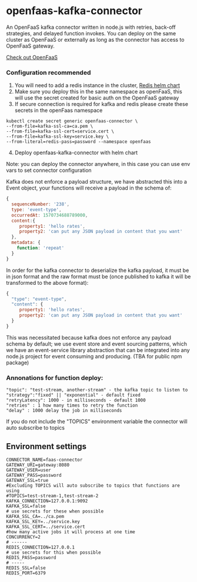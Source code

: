 # openfaas-kafka-connector

An OpenFaaS kafka connector written in node.js with retries, back-off strategies, and delayed function invokes.
You can deploy on the same cluster as OpenFaaS or externally as long as the connector has access to OpenFaaS gateway.

[Check out OpenFaaS](https://www.openfaas.com/)


### Configuration recommended 
1. You will need to add a redis instance in the cluster, [Redis helm chart](https://github.com/helm/charts/tree/master/stable/redis)
2. Make sure you deploy this in the same namespace as openFaaS, this will use the secret created for basic auth on the OpenFaaS gateway
3. If secure connection is required for kafka and redis please create these secrets in the openFaas namespace

```
kubectl create secret generic openfaas-connector \
--from-file=kafka-ssl-ca=ca.pem \
--from-file=kafka-ssl-cert=service.cert \
--from-file=kafka-ssl-key=service.key \ 
--from-literal=redis-pass=password --namespace openfaas
```

4. Deploy openfaas-kafka-connector with helm chart

Note: you can deploy the connector anywhere, in this case you can use env vars to set connector
configuration  

Kafka does not enforce a payload structure, we have abstracted this into a Event object, your functions
will receive a  payload in the schema of: 

```javascript
{ 
  sequenceNumber: '238',
  type: 'event-type',
  occurredAt: 1570734688789000,
  content:{ 
     property1: 'hello rates',
     property2: 'can put any JSON payload in content that you want'
  },
  metadata: { 
    function: 'repeat' 
  } 
}
```
In order for the kafka connector to deserialize the kafka payload, it must be in json format and
the raw format must be (once published to kafka it will be transformed to the above format): 
```javascript
{
  "type": "event-type",
  "content": {
     property1: 'hello rates',
     property2: 'can put any JSON payload in content that you want'
  }
}
```

This was necessitated because kafka does not enforce any payload schema by default; we use 
event store and event sourcing patterns, which we have an event-service library abstraction that can be integrated into any
node.js project for event consuming and producing. (TBA for public npm package)


### Annonations for function deploy: 
```
"topic": "test-stream, another-stream" - the kafka topic to listen to
"strategy":"fixed" || "exponential" - default fixed
"retryLatency": 1000 - in milliseconds - default 1000
"retries" : 1 how many times to retry the function
"delay" : 1000 delay the job in milliseconds
```
If you do not include the "TOPICS" environment variable the connector will auto subscribe to topics 

## Environment  settings
```
CONNECTOR_NAME=faas-connector
GATEWAY_URI=gateway:8080
GATEWAY_USER=user
GATEWAY_PASS=password
GATEWAY_SSL=true
#Excluding TOPICS will auto subscribe to topics that functions are using
#TOPICS=test-stream-1,test-stream-2 
KAFKA_CONNECTION=127.0.0.1:9092
KAFKA_SSL=false
# use secrets for these when possible
KAFKA_SSL_CA=../ca.pem
KAFKA_SSL_KEY=../service.key
KAFKA_SSL_CERT=../service.cert
#how many active jobs it will process at one time
CONCURRENCY=2
# ------
REDIS_CONNECTION=127.0.0.1
# use secrets for this when possible
REDIS_PASS=password
# -----
REDIS_SSL=false
REDIS_PORT=6379
```




